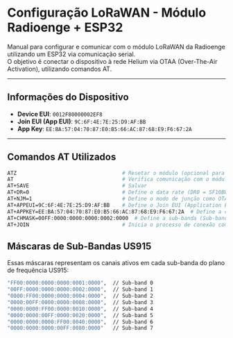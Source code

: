 # Configuração LoRaWAN - Módulo Radioenge + ESP32

Manual para configurar e comunicar com o módulo LoRaWAN da Radioenge utilizando um ESP32 via comunicação serial.  
O objetivo é conectar o dispositivo à rede Helium via OTAA (Over-The-Air Activation), utilizando comandos AT.

---

## Informações do Dispositivo

- **Device EUI**: `0012F80000002EF8`  
- **Join EUI (App EUI)**: `9C:6F:4E:7E:25:D9:AF:BB`  
- **App Key**: `EE:BA:57:04:70:87:E0:B5:66:AC:87:68:E9:F6:67:2A`  

---

## Comandos AT Utilizados

```bash
ATZ                                  # Resetar o módulo (opcional para limpar configuração anterior)
AT                                   # Verifica comunicação com o módulo Radioenge
AT+SAVE                              # Salvar
AT+DR=0                              # Define o data rate (DR0 = SF10BW125, ideal para long range)
AT+NJM=1                             # Define o modo de junção como OTAA
AT+APPEUI=9C:6F:4E:7E:25:D9:AF:BB    # Define o Join EUI (Application EUI)
AT+APPKEY=EE:BA:57:04:70:87:E0:B5:66:AC:87:68:E9:F6:67:2A  # Define a chave da aplicação
AT+CHMASK=00FF:0000:0000:0000:0002:0000  # Define a sub-banda (Sub-band 2 no exemplo)
AT+JOIN                              # Inicia o processo de conexão com a rede LoRaWAN
```

## Máscaras de Sub-Bandas US915

Essas máscaras representam os canais ativos em cada sub-banda do plano de frequência US915:

```bash
"FF00:0000:0000:0000:0001:0000",  // Sub-band 0
"00FF:0000:0000:0000:0002:0000",  // Sub-band 1
"0000:FF00:0000:0000:0004:0000",  // Sub-band 2
"0000:00FF:0000:0000:0008:0000",  // Sub-band 3
"0000:0000:FF00:0000:0010:0000",  // Sub-band 4
"0000:0000:00FF:0000:0020:0000",  // Sub-band 5
"0000:0000:0000:FF00:0040:0000",  // Sub-band 6
"0000:0000:0000:00FF:0080:0000"   // Sub-band 7
```